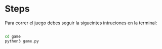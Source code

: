 # Steps

Para correr el juego debes seguir la sigueintes intruciones en la terminal:
 
``` sh

cd game 
python3 game.py

```